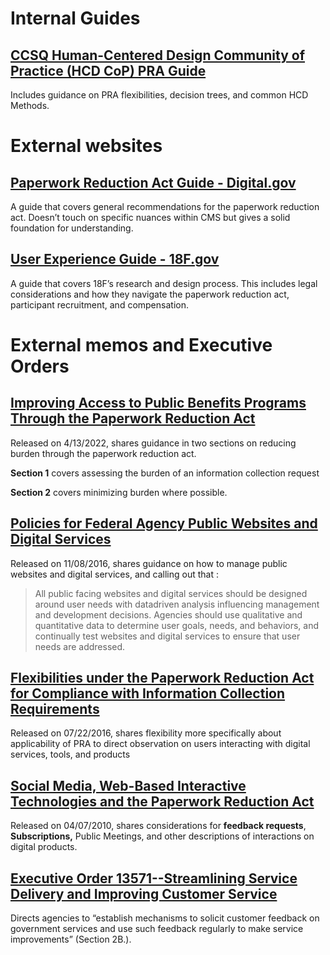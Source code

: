 # Internal Guides

## [CCSQ Human-Centered Design Community of Practice (HCD CoP) PRA Guide](https://qnetconfluence.cms.gov/display/HCD/Paperwork+Reduction+Act)

Includes guidance on PRA flexibilities, decision trees, and common HCD Methods. 

# External websites

## **[Paperwork Reduction Act Guide - Digital.gov](https://pra.digital.gov/)**

A guide that covers general recommendations for the paperwork reduction act. Doesn’t touch on specific nuances within CMS but gives a solid foundation for understanding.

## **[User Experience Guide - 18F.gov](https://ux-guide.18f.gov/research/legal/#the-paperwork-reduction-act-of-1995)**

A guide that covers 18F’s research and design process. This includes legal considerations and how they navigate the paperwork reduction act, participant recruitment, and compensation.

# External memos  and Executive Orders

## **[Improving Access to Public Benefits Programs Through the Paperwork Reduction Act](https://www.whitehouse.gov/wp-content/uploads/2022/04/M-22-10.pdf)**

Released on 4/13/2022, shares guidance in two sections on reducing burden through the paperwork reduction act. 

**Section 1** covers assessing the burden of an information collection request

**Section 2** covers minimizing burden where possible.



## [Policies for Federal Agency Public Websites and Digital Services](https://www.whitehouse.gov/wp-content/uploads/legacy_drupal_files/omb/memoranda/2017/m-17-06.pdf) 

Released on 11/08/2016, shares guidance on how to manage public websites and digital services, and calling out that :

> All public facing websites and digital services should be designed around user needs with datadriven analysis influencing management and development decisions. Agencies should use qualitative and quantitative data to determine user goals, needs, and behaviors, and continually test websites and digital services to ensure that user needs are addressed.



## [Flexibilities under the Paperwork Reduction Act for Compliance with Information Collection Requirements](https://www.whitehouse.gov/wp-content/uploads/legacy_drupal_files/omb/inforeg/inforeg/pra_flexibilities_memo_7_22_16_finalI.pdf)

Released on 07/22/2016, shares flexibility more specifically about applicability of PRA to direct observation on users interacting with digital services, tools, and products 



## [Social Media, Web-Based Interactive Technologies and the Paperwork Reduction Act](https://obamawhitehouse.archives.gov/sites/default/files/omb/assets/inforeg/SocialMediaGuidance_04072010.pdf)

Released on 04/07/2010, shares considerations for **feedback requests**, **Subscriptions,** Public Meetings, and other descriptions of interactions on digital products.



## [Executive Order 13571--Streamlining Service Delivery and Improving Customer Service](https://obamawhitehouse.archives.gov/the-press-office/2011/04/27/executive-order-13571-streamlining-service-delivery-and-improving-custom)

Directs agencies to “establish mechanisms to solicit customer feedback on government services and use such feedback regularly to make service improvements” (Section 2B.).



